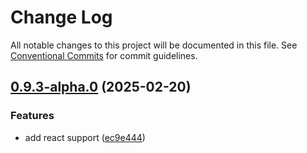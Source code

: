 # Change Log

All notable changes to this project will be documented in this file.
See [Conventional Commits](https://conventionalcommits.org) for commit guidelines.

## [0.9.3-alpha.0](https://github.com/aceHubert/ace-fetch/compare/v0.9.2...v0.9.3-alpha.0) (2025-02-20)

### Features

- add react support ([ec9e444](https://github.com/aceHubert/ace-fetch/commit/ec9e444cd863038517271dfc62b5e964beb03d64))
